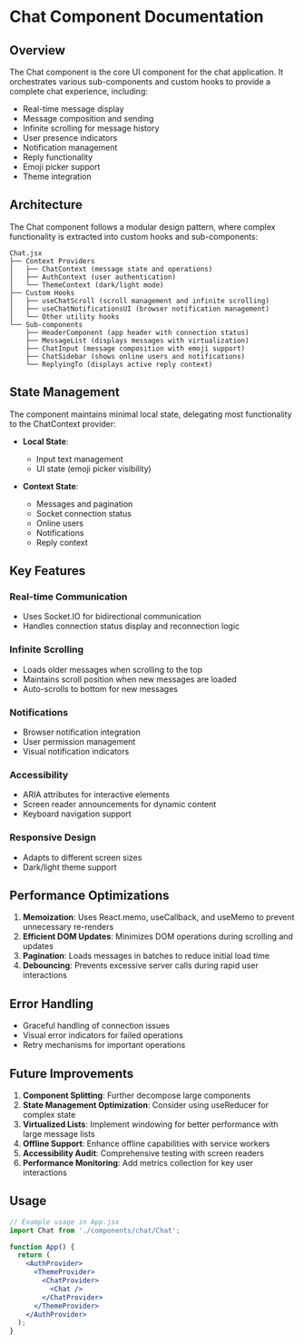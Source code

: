 # Chat Component Documentation

## Overview

The Chat component is the core UI component for the chat application. It orchestrates various sub-components and custom hooks to provide a complete chat experience, including:

- Real-time message display
- Message composition and sending
- Infinite scrolling for message history
- User presence indicators
- Notification management
- Reply functionality
- Emoji picker support
- Theme integration

## Architecture

The Chat component follows a modular design pattern, where complex functionality is extracted into custom hooks and sub-components:

```
Chat.jsx
├── Context Providers
│   ├── ChatContext (message state and operations)
│   ├── AuthContext (user authentication)
│   └── ThemeContext (dark/light mode)
├── Custom Hooks
│   ├── useChatScroll (scroll management and infinite scrolling)
│   ├── useChatNotificationsUI (browser notification management)
│   └── Other utility hooks
└── Sub-components
    ├── HeaderComponent (app header with connection status)
    ├── MessageList (displays messages with virtualization)
    ├── ChatInput (message composition with emoji support)
    ├── ChatSidebar (shows online users and notifications)
    └── ReplyingTo (displays active reply context)
```

## State Management

The component maintains minimal local state, delegating most functionality to the ChatContext provider:

- **Local State**: 
  - Input text management
  - UI state (emoji picker visibility)
  
- **Context State**:
  - Messages and pagination
  - Socket connection status
  - Online users
  - Notifications
  - Reply context

## Key Features

### Real-time Communication
- Uses Socket.IO for bidirectional communication
- Handles connection status display and reconnection logic

### Infinite Scrolling
- Loads older messages when scrolling to the top
- Maintains scroll position when new messages are loaded
- Auto-scrolls to bottom for new messages

### Notifications
- Browser notification integration
- User permission management
- Visual notification indicators

### Accessibility
- ARIA attributes for interactive elements
- Screen reader announcements for dynamic content
- Keyboard navigation support

### Responsive Design
- Adapts to different screen sizes
- Dark/light theme support

## Performance Optimizations

1. **Memoization**: Uses React.memo, useCallback, and useMemo to prevent unnecessary re-renders
2. **Efficient DOM Updates**: Minimizes DOM operations during scrolling and updates
3. **Pagination**: Loads messages in batches to reduce initial load time
4. **Debouncing**: Prevents excessive server calls during rapid user interactions

## Error Handling

- Graceful handling of connection issues
- Visual error indicators for failed operations
- Retry mechanisms for important operations

## Future Improvements

1. **Component Splitting**: Further decompose large components
2. **State Management Optimization**: Consider using useReducer for complex state
3. **Virtualized Lists**: Implement windowing for better performance with large message lists
4. **Offline Support**: Enhance offline capabilities with service workers
5. **Accessibility Audit**: Comprehensive testing with screen readers
6. **Performance Monitoring**: Add metrics collection for key user interactions

## Usage

```jsx
// Example usage in App.jsx
import Chat from './components/chat/Chat';

function App() {
  return (
    <AuthProvider>
      <ThemeProvider>
        <ChatProvider>
          <Chat />
        </ChatProvider>
      </ThemeProvider>
    </AuthProvider>
  );
}
